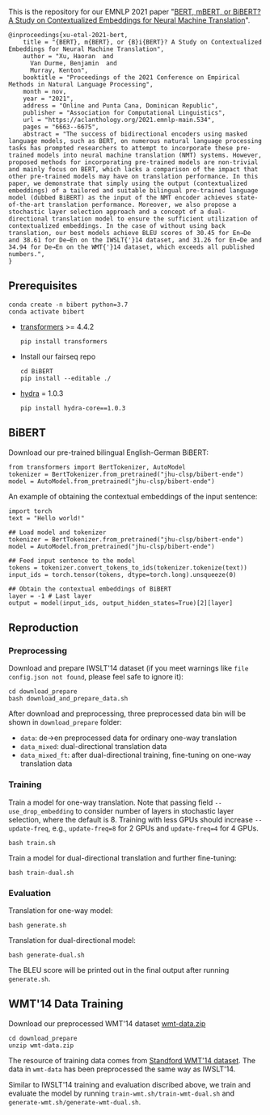 This is the repository for our EMNLP 2021 paper "[BERT, mBERT, or BiBERT? A Study on Contextualized Embeddings for Neural Machine Translation](https://arxiv.org/abs/2109.04588)".
```
@inproceedings{xu-etal-2021-bert,
    title = "{BERT}, m{BERT}, or {B}i{BERT}? A Study on Contextualized Embeddings for Neural Machine Translation",
    author = "Xu, Haoran  and
      Van Durme, Benjamin  and
      Murray, Kenton",
    booktitle = "Proceedings of the 2021 Conference on Empirical Methods in Natural Language Processing",
    month = nov,
    year = "2021",
    address = "Online and Punta Cana, Dominican Republic",
    publisher = "Association for Computational Linguistics",
    url = "https://aclanthology.org/2021.emnlp-main.534",
    pages = "6663--6675",
    abstract = "The success of bidirectional encoders using masked language models, such as BERT, on numerous natural language processing tasks has prompted researchers to attempt to incorporate these pre-trained models into neural machine translation (NMT) systems. However, proposed methods for incorporating pre-trained models are non-trivial and mainly focus on BERT, which lacks a comparison of the impact that other pre-trained models may have on translation performance. In this paper, we demonstrate that simply using the output (contextualized embeddings) of a tailored and suitable bilingual pre-trained language model (dubbed BiBERT) as the input of the NMT encoder achieves state-of-the-art translation performance. Moreover, we also propose a stochastic layer selection approach and a concept of a dual-directional translation model to ensure the sufficient utilization of contextualized embeddings. In the case of without using back translation, our best models achieve BLEU scores of 30.45 for En→De and 38.61 for De→En on the IWSLT{'}14 dataset, and 31.26 for En→De and 34.94 for De→En on the WMT{'}14 dataset, which exceeds all published numbers.",
}
```
## Prerequisites
```
conda create -n bibert python=3.7
conda activate bibert
```
* [transformers](https://github.com/huggingface/transformers) >= 4.4.2
  ```
  pip install transformers
  ```
* Install our fairseq repo
  ```
  cd BiBERT
  pip install --editable ./
  ```
* [hydra](https://github.com/facebookresearch/hydra) = 1.0.3
  ```
  pip install hydra-core==1.0.3
  ```

## BiBERT
Download our pre-trained bilingual English-German BiBERT:
```
from transformers import BertTokenizer, AutoModel
tokenizer = BertTokenizer.from_pretrained("jhu-clsp/bibert-ende")
model = AutoModel.from_pretrained("jhu-clsp/bibert-ende")
```
An example of obtaining the contextual embeddings of the input sentence:
```
import torch
text = "Hello world!"

## Load model and tokenizer
tokenizer = BertTokenizer.from_pretrained("jhu-clsp/bibert-ende")
model = AutoModel.from_pretrained("jhu-clsp/bibert-ende")

## Feed input sentence to the model
tokens = tokenizer.convert_tokens_to_ids(tokenizer.tokenize(text))
input_ids = torch.tensor(tokens, dtype=torch.long).unsqueeze(0)

## Obtain the contextual embeddings of BiBERT
layer = -1 # Last layer
output = model(input_ids, output_hidden_states=True)[2][layer]
```
## Reproduction
### Preprocessing
Download and prepare IWSLT'14 dataset (if you meet warnings like `file config.json not found`, please feel safe to ignore it):
```
cd download_prepare
bash download_and_prepare_data.sh
```

After download and preprocessing, three preprocessed data bin will be shown in `download_prepare` folder:
* `data`: de->en preprocessed data for ordinary one-way translation
* `data_mixed`: dual-directional translation data
* `data_mixed_ft`: after dual-directional training, fine-tuning on one-way translation data

### Training
Train a model for one-way translation. Note that passing field `--use_drop_embedding` to consider number of layers in stochastic layer selection, where the default is 8. Training with less GPUs should increase `--update-freq`, e.g., `update-freq=8` for 2 GPUs and `update-freq=4` for 4 GPUs.
```
bash train.sh
```

Train a model for dual-directional translation and further fine-tuning:
```
bash train-dual.sh
```
### Evaluation
Translation for one-way model:
```
bash generate.sh
```
Translation for dual-directional model:
```
bash generate-dual.sh
```

The BLEU score will be printed out in the final output after running `generate.sh`.

## WMT'14 Data Training 
Download our preprocessed WMT'14 dataset [wmt-data.zip](https://drive.google.com/file/d/1wbcnqwamiI5IfZrkNlQZmhvIsuSoCqwn/view?usp=sharing)
```
cd download_prepare
unzip wmt-data.zip
```
The resource of training data comes from [Standford WMT'14 dataset](https://nlp.stanford.edu/projects/nmt/). The data in `wmt-data` has been preprocessed the same way as IWSLT'14.

Similar to IWSLT'14 training and evaluation discribed above, we train and evaluate the model by running `train-wmt.sh/train-wmt-dual.sh` and `generate-wmt.sh/generate-wmt-dual.sh`.
